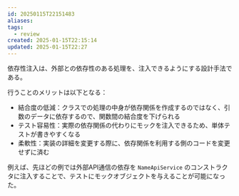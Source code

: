 ```yaml
---
id: 20250115T22151483
aliases: 
tags:
  - review
created: 2025-01-15T22:15:14
updated: 2025-01-15T22:27
---
```

依存性注入は、外部との依存性のある処理を、注入できるようにする設計手法である。

行うことのメリットは以下となる：
- 結合度の低減：クラスでの処理の中身が依存関係を作成するのではなく、引数のデータに依存するので、関数間の結合度を下げられる
- テスト容易性：実際の依存関係の代わりにモックを注入できるため、単体テストが書きやすくなる
- 柔軟性：実装の詳細を変更する際に、依存関係を利用する側のコードを変更せずに済む

例えば、先ほどの例では外部API通信の依存を `NameApiService` のコンストラクタに注入することで、テストにモックオブジェクトを与えることが可能になった。


